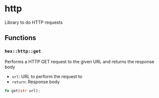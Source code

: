 # http
Library to do HTTP requests


## Functions

### `hex::http::get`

Performs a HTTP GET request to the given URL and returns the response body
- `url`: URL to perform the request to
- `return`: Response body


```rust
fn get(str url);
```

